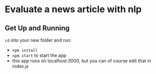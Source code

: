 # Evaluate a news article with nlp


## Get Up and Running

`cd` into your new folder and run:
- ```npm install```
- ```npm start``` to start the app
- this app runs on localhost:3000, but you can of course edit that in index.js
